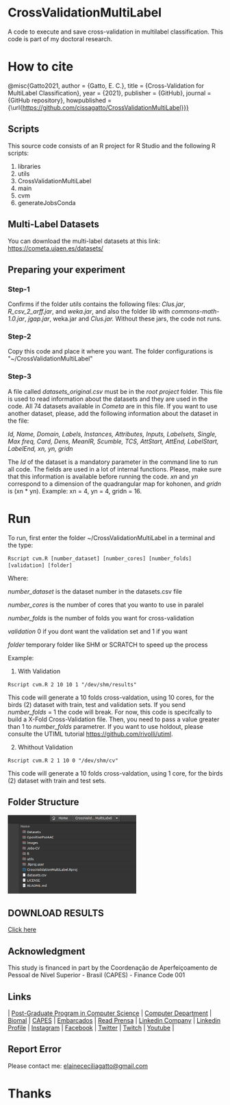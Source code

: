# CrossValidationMultiLabel
A code to execute and save cross-validation in multilabel classification. This code is part of my doctoral research.

# How to cite 
@misc{Gatto2021, author = {Gatto, E. C.}, title = {Cross-Validation for MultiLabel Classification}, year = {2021}, publisher = {GitHub}, journal = {GitHub repository}, howpublished = {\url{https://github.com/cissagatto/CrossValidationMultiLabel}}}

## Scripts
This source code consists of an R project for R Studio and the following R scripts:

1. libraries
2. utils
3. CrossValidationMultiLabel
4. main
5. cvm
6. generateJobsConda

## Multi-Label Datasets
You can download the multi-label datasets at this link: https://cometa.ujaen.es/datasets/

## Preparing your experiment

### Step-1
Confirms if the folder *utils* contains the following files: *Clus.jar*, *R_csv_2_arff.jar*, and *weka.jar*, and also the folder *lib* with *commons-math-1.0.jar*, *jgap.jar*, weka.jar and *Clus.jar.* Without these jars, the code not runs. 

### Step-2
Copy this code and place it where you want. The folder configurations is "~/CrossValidationMultiLabel"

### Step-3
A file called _datasets_original.csv_ must be in the *root project* folder. This file is used to read information about the datasets and they are used in the code. All 74 datasets available in *Cometa* are in this file. If you want to use another dataset, please, add the following information about the dataset in the file:

_Id, Name, Domain, Labels, Instances, Attributes, Inputs, Labelsets, Single, Max freq, Card, Dens, MeanIR, Scumble, TCS, AttStart, AttEnd, LabelStart, LabelEnd, xn, yn, gridn_

The *Id* of the dataset is a mandatory parameter in the command line to run all code. The fields are used in a lot of internal functions. Please, make sure that this information is available before running the code. *xn* and *yn* correspond to a dimension of the quadrangular map for kohonen, and *gridn* is (xn * yn). Example: xn = 4, yn = 4, gridn = 16.

# Run

To run, first enter the folder ~/CrossValidationMultiLabel in a terminal and the type:

```
Rscript cvm.R [number_dataset] [number_cores] [number_folds] [validation] [folder]
```

Where:

_number_dataset_ is the dataset number in the datasets.csv file

_number_cores_ is the number of cores that you wanto to use in paralel

_number_folds_ is the number of folds you want for cross-validation

_validation_ 0 if you dont want the validation set and 1 if you want

_folder_ temporary folder like SHM or SCRATCH to speed up the process

Example:

1. With Validation
```
Rscript cvm.R 2 10 10 1 "/dev/shm/results"
```

This code will generate a 10 folds cross-valdation, using 10 cores, for the birds (2) dataset with train, test and validation sets. If you send _number_folds_ = 1 the code will break. For now, this code is specifcally to build a X-Fold Cross-Validation file. Then, you need to pass a value greater than 1 to _number_folds_ parametrer. If you want to use holdout, please consulte the UTIML tutorial https://github.com/rivolli/utiml.


2. Whithout Validation
```
Rscript cvm.R 2 1 10 0 "/dev/shm/cv"
```

This code will generate a 10 folds cross-valdation, using 1 core, for the birds (2) dataset with train and test sets.

## Folder Structure
<img src="https://github.com/cissagatto/CrossValidationMultiLabel/blob/main/images/folder_strucutre_mlcv.png" width="300">

## DOWNLOAD RESULTS
[Click here](https://www.4shared.com/folder/YpGZWzjQ/Datasets-Cross-Validation.html)

## Acknowledgment
This study is financed in part by the Coordenação de Aperfeiçoamento de Pessoal de Nível Superior - Brasil (CAPES) - Finance Code 001

## Links

| [Post-Graduate Program in Computer Science](http://ppgcc.dc.ufscar.br/pt-br) | [Computer Department](https://site.dc.ufscar.br/) |  [Biomal](http://www.biomal.ufscar.br/) | [CAPES](https://www.gov.br/capes/pt-br) | [Embarcados](https://www.embarcados.com.br/author/cissa/) | [Read Prensa](https://prensa.li/@cissa.gatto/) | [Linkedin Company](https://www.linkedin.com/company/27241216) | [Linkedin Profile](https://www.linkedin.com/in/elainececiliagatto/) | [Instagram](https://www.instagram.com/cissagatto) | [Facebook](https://www.facebook.com/cissagatto) | [Twitter](https://twitter.com/cissagatto) | [Twitch](https://www.twitch.tv/cissagatto) | [Youtube](https://www.youtube.com/CissaGatto) |

## Report Error
Please contact me: elainececiliagatto@gmail.com

# Thanks
